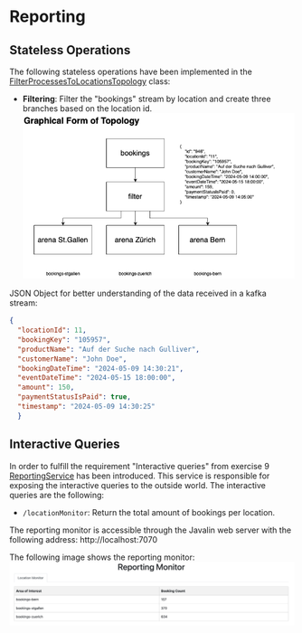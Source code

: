 # Reporting

## Stateless Operations
The following stateless operations have been implemented in the [FilterProcessesToLocationsTopology](../../../kafka/java/reporting/src/main/java/io/flowing/retail/reporting/topology/FilterProcessesToLocationsTopology.java) class:
- **Filtering**: Filter the "bookings" stream by location and create three branches based on the location id. 
![../../../docs//diagrams/topology_filter_arena.drawio.png](../../../docs//diagrams/topology_filter_arena.drawio.png)

JSON Object for better understanding of the data received in a kafka stream:
```json
{
  "locationId": 11,
  "bookingKey": "105957",
  "productName": "Auf der Suche nach Gulliver",
  "customerName": "John Doe",
  "bookingDateTime": "2024-05-09 14:30:21",
  "eventDateTime": "2024-05-15 18:00:00",
  "amount": 150,
  "paymentStatusIsPaid": true,
  "timestamp": "2024-05-09 14:30:25"
  }
```


## Interactive Queries
In order to fulfill the requirement "Interactive queries" from exercise 9 [ReportingService](../../../kafka/java/reporting/src/main/java/io/flowing/retail/reporting/topology/ReportingService.java) has been introduced. This service is responsible for exposing the interactive queries to the outside world. The interactive queries are the following:
- `/locationMonitor`: Return the total amount of bookings per location.

The reporting monitor is accessible through the Javalin web server with the following address:
http://localhost:7070

The following image shows the reporting monitor:
![../../../docs/ReportingMonitor.png](../../../docs/ReportingMonitor.png)

